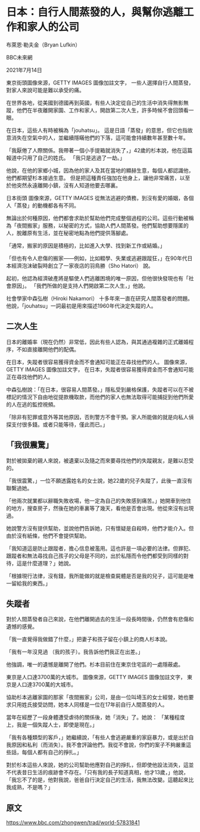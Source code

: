 # 日本：自行人間蒸發的人，與幫你逃離工作和家人的公司

布萊恩‧勒夫金（Bryan Lufkin）

BBC未來網

2021年7月14日

東京街頭圖像來源，GETTY IMAGES
圖像加註文字，
一些人選擇自行人間蒸發，對家人來說可能是難以承受的痛。

在世界各地，從美國到德國再到英國，有些人決定從自己的生活中消失得無影無蹤，他們在半夜離開家園、工作和家人，開啟第二次人生，許多時候不會回頭看一眼。

在日本，這些人有時被稱為「jouhatsu」。 這是日語「蒸發」的意思，但它也指故意消失在空氣中的人，並繼續隱瞞他們的下落，這可能會持續數年甚至數十年。

「我厭倦了人際關係。我帶著一個小手提箱就消失了，」42歲的杉本說，他在這篇報道中只用了自己的姓氏。 「我只是逃過了一劫。」

他說，在他的家鄉小城，因為他的家人及其在當地的顯赫生意，每個人都認識他，他們都期望杉本接過生意。 但是把這種責任強加在他身上，讓他非常痛苦，以至於他突然永遠離開小鎮，沒有人知道他要去哪裏。

日本街頭
圖像來源，GETTY IMAGES
從無法逃避的債務，到沒有愛的婚姻，各個人「蒸發」的動機都各有不同。

無論出於何種原因，他們都會求助於幫助他們完成整個過程的公司。這些行動被稱為「夜間搬家」服務，以秘密的方式，協助人們人間蒸發。他們幫助想要隱匿的人，脫離原有生活，並在秘密地點為他們提供落腳處。

「通常，搬家的原因是積極的，比如進入大學、找到新工作或結婚。」

「但也有令人悲傷的搬家——例如，比如輟學、失業或逃避跟蹤狂，」在90年代日本經濟泡沫破裂時創立了一家夜店的羽鳥勝（Sho Hatori） 說。

起初，他認為經濟破產將是驅使人們逃離困境的唯一原因，但他很快發現也有「社會原因」。 「我們所做的是支持人們開啟第二次人生，」他說。

社會學家中森弘樹（Hiroki Nakamori） 十多年來一直在研究人間蒸發者的問題。他說，「jouhatsu」一詞最初是用來描述1960年代決定失蹤的人。

## 二次人生

日本的離婚率（現在仍然）非常低，因此有些人認為，與其通過複雜的正式離婚程序，不如直接離開他們的配偶。

在日本，失蹤者很容易獲得資金而不會通知可能正在尋找他們的人。
圖像來源，GETTY IMAGES
圖像加註文字，
在日本，失蹤者很容易獲得資金而不會通知可能正在尋找他們的人。

中森弘樹說：「在日本，很容易人間蒸發。」隱私受到嚴格保護，失蹤者可以在不被標記的情況下自由地從提款機取款，而他們的家人也無法取得可能捕捉到他們所愛的人在逃的監控視頻。

「除非有犯罪或意外等其他原因，否則警方不會干預。家人所能做的就是向私人偵探支付很多錢。或者只能等待，僅此而已。」

## 「我很震驚」

對於被拋棄的親人來說，被遺棄以及隨之而來要尋找他們的失蹤親友，是難以忍受的。

「我很震驚，」一位不願透露姓名的女士說，她22歲的兒子失蹤了，此後一直沒有聯繫過她。

「他兩次就業都以辭職失敗收場，他一定為自己的失敗感到痛苦。」她開車到他住的地方，搜查房子，然後在她的車裏等了幾天，看他是否會出現。他從來沒有出現過。

她說警方沒有提供幫助，並說他們告訴她，只有懷疑是自殺時，他們才能介入。但由於沒有紙條，他們不會提供幫助。

「我知道這是防止跟蹤者，擔心信息被濫用。這也許是一項必要的法律。但罪犯、跟蹤者和無法尋找自己孩子的父母是不同的，出於私隱而令他們都受到同樣的對待，這是什麼道理？」她說。

「根據現行法律，沒有錢，我所能做的就是檢查屍體是否是我的兒子，這可能是唯一留給我的東西。」

## 失蹤者

對於人間蒸發者自己來說，在他們離開過去的生活一段長時間後，仍然會有悲傷和遺憾的感覺。

「我一直覺得我做錯了什麼，」把妻子和孩子留在小鎮上的商人杉本說。

「我有一年沒見過 （我的孩子）。我告訴他們我正在出差。」

他強調，唯一的遺憾是離開了他們。杉本目前住在東京住宅區的一處隱蔽處。

東京是人口達3700萬的大城市。
圖像來源，GETTY IMAGES
圖像加註文字，
東京是人口達3700萬的大城市。

協助杉本逃離家園的那家「夜間搬家」公司，是由一位叫埼玉的女士經營，她也要求只用姓氏接受訪問，她本人同樣是一位在17年前自行人間蒸發的人。

當年在經歷了一段身體遭受虐待的關係後，她「消失」了。她說： 「某種程度上，我是一個失蹤人士，即使是現在。」

「我有各種類型的客戶，」她繼續說，「有些人會逃避嚴重的家庭暴力，或是出於自我原因和私利（而消失）。我不會評論他們。我從不會說，你們的案子不夠嚴重這些話，每個人都有自己的掙扎。」

對於杉本這些人來說，她的公司幫助他應對自己的掙扎，但即使他設法消失，這並不代表昔日生活的痕跡會不存在。「只有我的長子知道真相，他才13歲，」他說，「我忘不了的是，他對我說，爸爸自行決定自己的生活，我無法改變。這聽起來比我成熟，不是嗎？」

## 原文

<https://www.bbc.com/zhongwen/trad/world-57831841>
